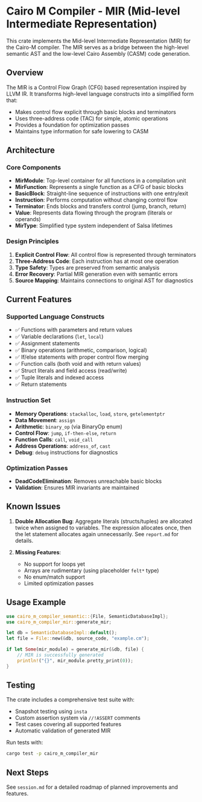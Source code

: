 # Cairo M Compiler - MIR (Mid-level Intermediate Representation)

This crate implements the Mid-level Intermediate Representation (MIR) for the
Cairo-M compiler. The MIR serves as a bridge between the high-level semantic AST
and the low-level Cairo Assembly (CASM) code generation.

## Overview

The MIR is a Control Flow Graph (CFG) based representation inspired by LLVM IR.
It transforms high-level language constructs into a simplified form that:

- Makes control flow explicit through basic blocks and terminators
- Uses three-address code (TAC) for simple, atomic operations
- Provides a foundation for optimization passes
- Maintains type information for safe lowering to CASM

## Architecture

### Core Components

- **MirModule**: Top-level container for all functions in a compilation unit
- **MirFunction**: Represents a single function as a CFG of basic blocks
- **BasicBlock**: Straight-line sequence of instructions with one entry/exit
- **Instruction**: Performs computation without changing control flow
- **Terminator**: Ends blocks and transfers control (jump, branch, return)
- **Value**: Represents data flowing through the program (literals or operands)
- **MirType**: Simplified type system independent of Salsa lifetimes

### Design Principles

1. **Explicit Control Flow**: All control flow is represented through
   terminators
2. **Three-Address Code**: Each instruction has at most one operation
3. **Type Safety**: Types are preserved from semantic analysis
4. **Error Recovery**: Partial MIR generation even with semantic errors
5. **Source Mapping**: Maintains connections to original AST for diagnostics

## Current Features

### Supported Language Constructs

- ✅ Functions with parameters and return values
- ✅ Variable declarations (`let`, `local`)
- ✅ Assignment statements
- ✅ Binary operations (arithmetic, comparison, logical)
- ✅ If/else statements with proper control flow merging
- ✅ Function calls (both void and with return values)
- ✅ Struct literals and field access (read/write)
- ✅ Tuple literals and indexed access
- ✅ Return statements

### Instruction Set

- **Memory Operations**: `stackalloc`, `load`, `store`, `getelementptr`
- **Data Movement**: `assign`
- **Arithmetic**: `binary_op` (via BinaryOp enum)
- **Control Flow**: `jump`, `if-then-else`, `return`
- **Function Calls**: `call`, `void_call`
- **Address Operations**: `address_of`, `cast`
- **Debug**: `debug` instructions for diagnostics

### Optimization Passes

- **DeadCodeElimination**: Removes unreachable basic blocks
- **Validation**: Ensures MIR invariants are maintained

## Known Issues

1. **Double Allocation Bug**: Aggregate literals (structs/tuples) are allocated
   twice when assigned to variables. The expression allocates once, then the let
   statement allocates again unnecessarily. See `report.md` for details.

2. **Missing Features**:
   - No support for loops yet
   - Arrays are rudimentary (using placeholder `felt*` type)
   - No enum/match support
   - Limited optimization passes

## Usage Example

```rust
use cairo_m_compiler_semantic::{File, SemanticDatabaseImpl};
use cairo_m_compiler_mir::generate_mir;

let db = SemanticDatabaseImpl::default();
let file = File::new(&db, source_code, "example.cm");

if let Some(mir_module) = generate_mir(&db, file) {
    // MIR is successfully generated
    println!("{}", mir_module.pretty_print(0));
}
```

## Testing

The crate includes a comprehensive test suite with:

- Snapshot testing using `insta`
- Custom assertion system via `//!ASSERT` comments
- Test cases covering all supported features
- Automatic validation of generated MIR

Run tests with:

```bash
cargo test -p cairo_m_compiler_mir
```

## Next Steps

See `session.md` for a detailed roadmap of planned improvements and features.
